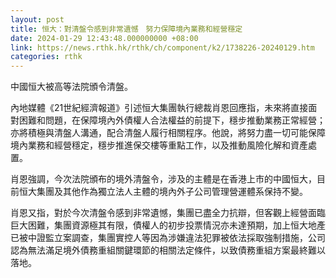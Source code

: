 ```yaml
---
layout: post
title: 恒大：對清盤令感到非常遺憾　努力保障境內業務和經營穩定
date: 2024-01-29 12:43:48.000000000 +08:00
link: https://news.rthk.hk/rthk/ch/component/k2/1738226-20240129.htm
categories: rthk
---
```


中國恒大被高等法院頒令清盤。

內地媒體《21世紀經濟報道》引述恒大集團執行總裁肖恩回應指，未來將直接面對困難和問題，在保障境內外債權人合法權益的前提下，穩步推動業務正常經營；亦將積極與清盤人溝通，配合清盤人履行相關程序。他說，將努力盡一切可能保障境內業務和經營穩定，穩步推進保交樓等重點工作，以及推動風險化解和資產處置。

肖恩強調，今次法院頒布的境外清盤令，涉及的主體是在香港上市的中國恒大，目前恒大集團及其他作為獨立法人主體的境內外子公司管理營運體系保持不變。

肖恩又指，對於今次清盤令感到非常遺憾，集團已盡全力抗辯，但客觀上經營面臨巨大困難，集團資源極其有限，債權人的初步投票情況亦未達預期，加上恒大地產已被中證監立案調查，集團實控人等因為涉嫌違法犯罪被依法採取強制措施，公司認為無法滿足境外債務重組關鍵環節的相關法定條件，以致債務重組方案最終難以落地。
